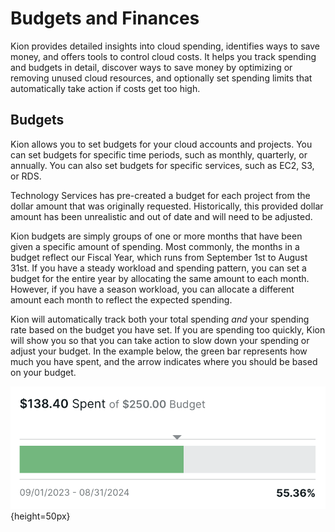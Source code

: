 # Budgets and Finances

Kion provides detailed insights into cloud spending, identifies ways to save money, and offers tools to control cloud costs. It helps you track spending and budgets in detail, discover ways to save money by optimizing or removing unused cloud resources, and optionally set spending limits that automatically take action if costs get too high.


## Budgets

Kion allows you to set budgets for your cloud accounts and projects. You can set budgets for specific time periods, such as monthly, quarterly, or annually. You can also set budgets for specific services, such as EC2, S3, or RDS. 

Technology Services has pre-created a budget for each project from the dollar amount that was originally requested. Historically, this provided dollar amount has been unrealistic and out of date and will need to be adjusted. 

Kion budgets are simply groups of one or more months that have been given a specific amount of spending. Most commonly, the months in a budget reflect our Fiscal Year, which runs from September 1st to August 31st. If you have a steady workload and spending pattern, you can set a budget for the entire year by allocating the same amount to each month. However, if you have a season workload, you can allocate a different amount each month to reflect the expected spending.

Kion will automatically track both your total spending *and* your spending rate based on the budget you have set. If you are spending too quickly, Kion will show you so that you can take action to slow down your spending or adjust your budget. In the example below, the green bar represents how much you have spent, and the arrow indicates where you should be based on your budget.

![Budgets Line](./img/budget_line.png){height=50px}
